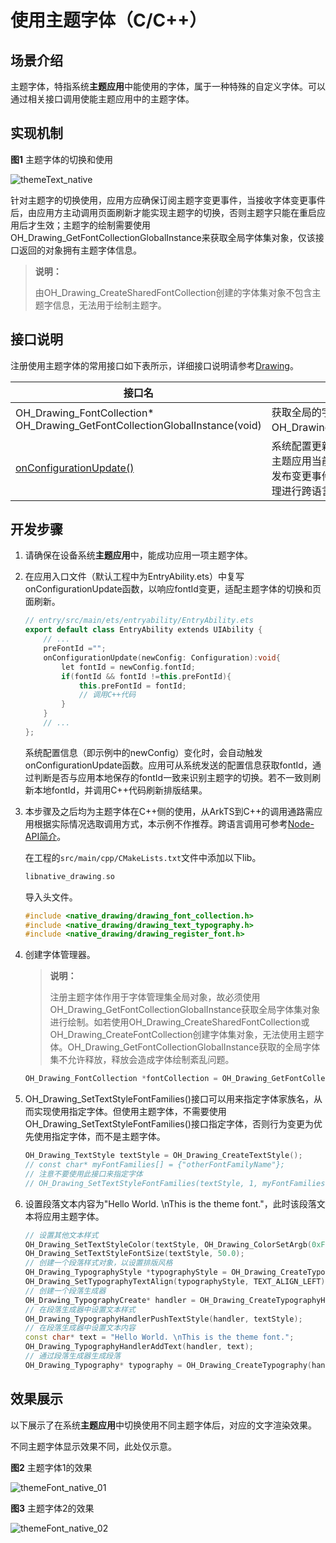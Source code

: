 # 使用主题字体（C/C++）
<!--Kit: ArkGraphics 2D-->
<!--Subsystem: Graphics-->
<!--Owner: @oh_wangxk; @gmiao522; @Lem0nC-->
<!--Designer: @liumingxiang-->
<!--Tester: @yhl0101-->
<!--Adviser: @ge-yafang-->

## 场景介绍

主题字体，特指系统**主题应用**中能使用的字体，属于一种特殊的自定义字体。可以通过相关接口调用使能主题应用中的主题字体。


## 实现机制

**图1** 主题字体的切换和使用 

![themeText_native](figures/themeText_native.jpg)

针对主题字的切换使用，应用方应确保订阅主题字变更事件，当接收字体变更事件后，由应用方主动调用页面刷新才能实现主题字的切换，否则主题字只能在重启应用后才生效；主题字的绘制需要使用OH_Drawing_GetFontCollectionGlobalInstance来获取全局字体集对象，仅该接口返回的对象拥有主题字体信息。

> **说明：**
>
> 由OH_Drawing_CreateSharedFontCollection创建的字体集对象不包含主题字信息，无法用于绘制主题字。


## 接口说明

注册使用主题字体的常用接口如下表所示，详细接口说明请参考[Drawing](../reference/apis-arkgraphics2d/capi-drawing.md)。

| 接口名 | 描述 |
| -------- | -------- |
| OH_Drawing_FontCollection\* OH_Drawing_GetFontCollectionGlobalInstance(void) | 获取全局的字体集对象OH_Drawing_FontCollection。 |
| [onConfigurationUpdate()](../reference/apis-ability-kit/js-apis-app-ability-ability.md#abilityonconfigurationupdate) | 系统配置更新时调用。<br/>主题应用当前仅提供ArkTS接口发布变更事件，需要应用自行处理进行跨语言调用。 |


## 开发步骤

1. 请确保在设备系统**主题应用**中，能成功应用一项主题字体。

2. 在应用入口文件（默认工程中为EntryAbility.ets）中复写onConfigurationUpdate函数，以响应fontId变更，适配主题字体的切换和页面刷新。

   ```c++
   // entry/src/main/ets/entryability/EntryAbility.ets
   export default class EntryAbility extends UIAbility {
       // ...  
       preFontId ="";
       onConfigurationUpdate(newConfig: Configuration):void{
           let fontId = newConfig.fontId;
           if(fontId && fontId !=this.preFontId){
               this.preFontId = fontId;
               // 调用C++代码
           }
       }
       // ...
   };
   ```

   系统配置信息（即示例中的newConfig）变化时，会自动触发onConfigurationUpdate函数。应用可从系统发送的配置信息获取fontId，通过判断是否与应用本地保存的fontId一致来识别主题字的切换。若不一致则刷新本地fontId，并调用C++代码刷新排版结果。

3. 本步骤及之后均为主题字体在C++侧的使用，从ArkTS到C++的调用通路需应用根据实际情况选取调用方式，本示例不作推荐。跨语言调用可参考[Node-API简介](../napi/napi-introduction.md)。

   在工程的`src/main/cpp/CMakeLists.txt`文件中添加以下lib。
   ```c++
   libnative_drawing.so
   ```

   导入头文件。

   ```c++
   #include <native_drawing/drawing_font_collection.h>
   #include <native_drawing/drawing_text_typography.h>
   #include <native_drawing/drawing_register_font.h>
   ```

4. 创建字体管理器。

   > **说明：**
   >
   > 注册主题字体作用于字体管理集全局对象，故必须使用OH_Drawing_GetFontCollectionGlobalInstance获取全局字体集对象进行绘制。如若使用OH_Drawing_CreateSharedFontCollection或OH_Drawing_CreateFontCollection创建字体集对象，无法使用主题字体。OH_Drawing_GetFontCollectionGlobalInstance获取的全局字体集不允许释放，释放会造成字体绘制紊乱问题。

   ```c++
   OH_Drawing_FontCollection *fontCollection = OH_Drawing_GetFontCollectionGlobalInstance();
   ```

5. OH_Drawing_SetTextStyleFontFamilies()接口可以用来指定字体家族名，从而实现使用指定字体。但使用主题字体，不需要使用OH_Drawing_SetTextStyleFontFamilies()接口指定字体，否则行为变更为优先使用指定字体，而不是主题字体。

   ```c++
   OH_Drawing_TextStyle textStyle = OH_Drawing_CreateTextStyle();
   // const char* myFontFamilies[] = {"otherFontFamilyName"};
   // 注意不要使用此接口来指定字体
   // OH_Drawing_SetTextStyleFontFamilies(textStyle, 1, myFontFamilies);
   ```

6. 设置段落文本内容为"Hello World. \nThis is the theme font."，此时该段落文本将应用主题字体。

   ```c++
   // 设置其他文本样式
   OH_Drawing_SetTextStyleColor(textStyle, OH_Drawing_ColorSetArgb(0xFF, 0x00, 0x00, 0x00));
   OH_Drawing_SetTextStyleFontSize(textStyle, 50.0);
   // 创建一个段落样式对象，以设置排版风格
   OH_Drawing_TypographyStyle *typographyStyle = OH_Drawing_CreateTypographyStyle();
   OH_Drawing_SetTypographyTextAlign(typographyStyle, TEXT_ALIGN_LEFT); // 设置段落样式为左对齐
   // 创建一个段落生成器
   OH_Drawing_TypographyCreate* handler = OH_Drawing_CreateTypographyHandler(typographyStyle, fontCollection);
   // 在段落生成器中设置文本样式
   OH_Drawing_TypographyHandlerPushTextStyle(handler, textStyle);
   // 在段落生成器中设置文本内容
   const char* text = "Hello World. \nThis is the theme font.";
   OH_Drawing_TypographyHandlerAddText(handler, text);
   // 通过段落生成器生成段落
   OH_Drawing_Typography* typography = OH_Drawing_CreateTypography(handler);
   ```

## 效果展示

以下展示了在系统**主题应用**中切换使用不同主题字体后，对应的文字渲染效果。

不同主题字体显示效果不同，此处仅示意。

**图2** 主题字体1的效果 

![themeFont_native_01](figures/NdkThemeFont.PNG)

**图3** 主题字体2的效果 

![themeFont_native_02](figures/themeFont_native_02.png)
